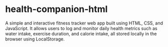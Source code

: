 # health-companion-html
A simple and interactive fitness tracker web app built using HTML, CSS, and JavaScript. It allows users to log and monitor daily health metrics such as water intake, exercise duration, and calorie intake, all stored locally in the browser using LocalStorage.

